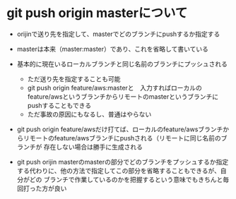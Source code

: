 # git push origin masterについて
- orijinで送り先を指定して、masterでどのブランチにpushするか指定する
- masterは本来（master:master）であり、これを省略して書いている
- 基本的に現在いるローカルブランチと同じ名前のブランチにプッシュされる
  - ただ送り先を指定することも可能
  - git push origin feature/aws:masterと　入力すればローカルのfeature/awsというブランチからリモートのmasterというブランチにpushすることもできる
  - ただ事故の原因にもなるし、普通はやらない
- git push origin feature/awsだけ打てば、ローカルのfeature/awsブランチからリモートのfeature/awsブランチにpushされる（リモートに同じ名前のブランチが
存在しない場合は勝手に生成される

- git push orijin masterのmasterの部分でどのブランチをプッシュするか指定する代わりに、他の方法で指定してこの部分を省略することもできるが、自分がどの
ブランチで作業しているのかを把握するという意味でもきちんと毎回打った方が良い
